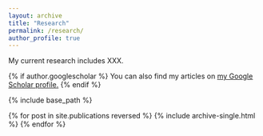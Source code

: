```yaml
---
layout: archive
title: "Research"
permalink: /research/
author_profile: true
---
```

My current research includes XXX. 

{% if author.googlescholar %}
  You can also find my articles on <u><a href="{{author.googlescholar}}">my Google Scholar profile</a>.</u>
{% endif %}

{% include base_path %}

{% for post in site.publications reversed %}
  {% include archive-single.html %}
{% endfor %}
